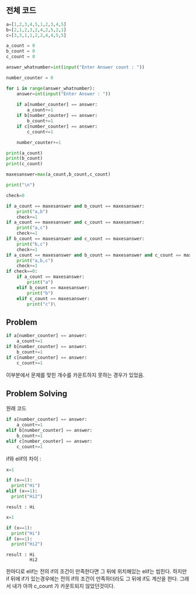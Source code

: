   
전체 코드
------
```python
a=[1,2,3,4,5,1,2,3,4,5]
b=[2,1,2,3,2,4,2,5,2,1]
c=[3,3,1,1,2,2,4,4,5,5]

a_count = 0
b_count = 0
c_count = 0

answer_whatnumber=int(input("Enter Answer count : "))

number_counter = 0

for i in range(answer_whatnumber):
    answer=int(input("Enter Answer : "))
    
    if a[number_counter] == answer:
        a_count+=1
    if b[number_counter] == answer:
        b_count+=1
    if c[number_counter] == answer:
        c_count+=1

    number_counter+=1

print(a_count)
print(b_count)
print(c_count)

maxesanswer=max(a_count,b_count,c_count)

print("\n")

check=0

if a_count == maxesanswer and b_count == maxesanswer:
    print("a,b")
    check+=1
if a_count == maxesanswer and c_count == maxesanswer:
    print("a,c")
    check+=1
if b_count == maxesanswer and c_count == maxesanswer:
    print("b,c")
    check+=1
if a_count == maxesanswer and b_count == maxesanswer and c_count == maxesanswer:
    print("a,b,c")
    check+=1
if check==0:
    if a_count == maxesanswer:
        print("a")
    elif b_count == maxesanswer:
        print("b")
    elif c_count == maxesanswer:
        print("c")\
```

Problem
-------
  
```python
if a[number_counter] == answer:
    a_count+=1
if b[number_counter] == answer:
    b_count+=1
if c[number_counter] == answer:
    c_count+=1
```
  
이부분에서 문제를 맞힌 개수를 카운트하지 못하는 경우가 있었음.

Problem Solving
---------------

원래 코드
  
```python
if a[number_counter] == answer:
    a_count+=1
elif b[number_counter] == answer:
    b_count+=1
elif c[number_counter] == answer:
    c_count+=1
```

if와 elif의 차이 :

```python
x=1

if (x==1):
  print("Hi")
elif (x==1):
  print("Hi2")
```

```
result : Hi
```

```python
x=1

if (x==1):
  print("Hi")
if (x==1):
  print("Hi2")
```

```
result : Hi
         Hi2
```

한마디로 elif는 전의 if의 조건이 만족한다면 그 뒤에 위치해있는 elif는 씹힌다.
하지만 if 뒤에 if가 있는경우에는 전의 if의 조건이 만족하더라도 그 뒤에 if도 계산을 한다.
그래서 내가 아까 c_count 가 카운트되지 않았던것이다.

